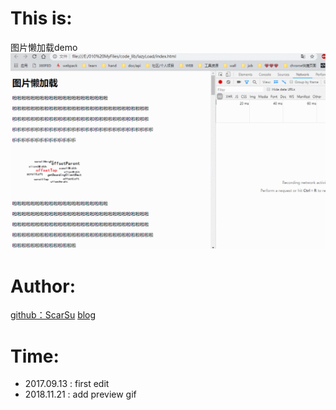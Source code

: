 # This is:

图片懒加载demo<img src="./images/preview.gif" />


# Author:

<a href="https://github.com/scarsu">github：ScarSu</a>
<a href="https://scarsu.github.io">blog</a>

# Time:

* 2017.09.13 : first edit
* 2018.11.21 : add preview gif 